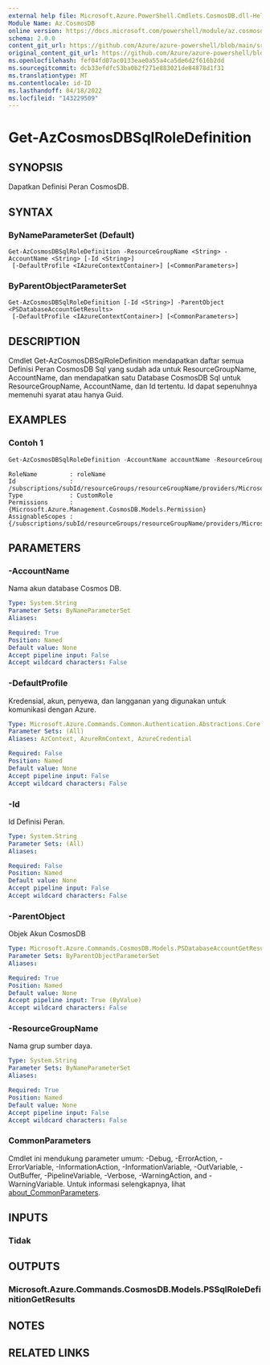 ```yaml
---
external help file: Microsoft.Azure.PowerShell.Cmdlets.CosmosDB.dll-Help.xml
Module Name: Az.CosmosDB
online version: https://docs.microsoft.com/powershell/module/az.cosmosdb/get-azcosmosdbsqlroledefinition
schema: 2.0.0
content_git_url: https://github.com/Azure/azure-powershell/blob/main/src/CosmosDB/CosmosDB/help/Get-AzCosmosDBSqlRoleDefinition.md
original_content_git_url: https://github.com/Azure/azure-powershell/blob/main/src/CosmosDB/CosmosDB/help/Get-AzCosmosDBSqlRoleDefinition.md
ms.openlocfilehash: fef04fd07ac0133eae0a55a4ca5de6d2f616b2dd
ms.sourcegitcommit: dcb33efdfc53ba0b2f271e883021de84878d1f31
ms.translationtype: MT
ms.contentlocale: id-ID
ms.lasthandoff: 04/18/2022
ms.locfileid: "143229509"
---
```

# Get-AzCosmosDBSqlRoleDefinition

## SYNOPSIS
Dapatkan Definisi Peran CosmosDB.

## SYNTAX

### ByNameParameterSet (Default)
```
Get-AzCosmosDBSqlRoleDefinition -ResourceGroupName <String> -AccountName <String> [-Id <String>]
 [-DefaultProfile <IAzureContextContainer>] [<CommonParameters>]
```

### ByParentObjectParameterSet
```
Get-AzCosmosDBSqlRoleDefinition [-Id <String>] -ParentObject <PSDatabaseAccountGetResults>
 [-DefaultProfile <IAzureContextContainer>] [<CommonParameters>]
```

## DESCRIPTION
Cmdlet Get-AzCosmosDBSqlRoleDefinition mendapatkan daftar semua Definisi Peran CosmosDB Sql yang sudah ada untuk ResourceGroupName, AccountName, dan mendapatkan satu Database CosmosDB Sql untuk ResourceGroupName, AccountName, dan Id tertentu. Id dapat sepenuhnya memenuhi syarat atau hanya Guid.

## EXAMPLES

### Contoh 1
```powershell
Get-AzCosmosDBSqlRoleDefinition -AccountName accountName -ResourceGroupName resourceGroupName -Id id
```

```output
RoleName         : roleName
Id               : /subscriptions/subId/resourceGroups/resourceGroupName/providers/Microsoft.DocumentDB/databaseAccounts/accountName/sqlRoleDefinitions/id
Type             : CustomRole
Permissions      : {Microsoft.Azure.Management.CosmosDB.Models.Permission}
AssignableScopes : {/subscriptions/subId/resourceGroups/resourceGroupName/providers/Microsoft.DocumentDB/databaseAccounts/accountName}
```

## PARAMETERS

### -AccountName
Nama akun database Cosmos DB.

```yaml
Type: System.String
Parameter Sets: ByNameParameterSet
Aliases:

Required: True
Position: Named
Default value: None
Accept pipeline input: False
Accept wildcard characters: False
```

### -DefaultProfile
Kredensial, akun, penyewa, dan langganan yang digunakan untuk komunikasi dengan Azure.

```yaml
Type: Microsoft.Azure.Commands.Common.Authentication.Abstractions.Core.IAzureContextContainer
Parameter Sets: (All)
Aliases: AzContext, AzureRmContext, AzureCredential

Required: False
Position: Named
Default value: None
Accept pipeline input: False
Accept wildcard characters: False
```

### -Id
Id Definisi Peran.

```yaml
Type: System.String
Parameter Sets: (All)
Aliases:

Required: False
Position: Named
Default value: None
Accept pipeline input: False
Accept wildcard characters: False
```

### -ParentObject
Objek Akun CosmosDB

```yaml
Type: Microsoft.Azure.Commands.CosmosDB.Models.PSDatabaseAccountGetResults
Parameter Sets: ByParentObjectParameterSet
Aliases:

Required: True
Position: Named
Default value: None
Accept pipeline input: True (ByValue)
Accept wildcard characters: False
```

### -ResourceGroupName
Nama grup sumber daya.

```yaml
Type: System.String
Parameter Sets: ByNameParameterSet
Aliases:

Required: True
Position: Named
Default value: None
Accept pipeline input: False
Accept wildcard characters: False
```

### CommonParameters
Cmdlet ini mendukung parameter umum: -Debug, -ErrorAction, -ErrorVariable, -InformationAction, -InformationVariable, -OutVariable, -OutBuffer, -PipelineVariable, -Verbose, -WarningAction, and -WarningVariable. Untuk informasi selengkapnya, lihat [about_CommonParameters](http://go.microsoft.com/fwlink/?LinkID=113216).

## INPUTS

### Tidak
## OUTPUTS

### Microsoft.Azure.Commands.CosmosDB.Models.PSSqlRoleDefinitionGetResults
## NOTES

## RELATED LINKS
